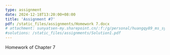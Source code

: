 ```yaml
---
type: assignment
date: 2024-12-18T13:20:00+08:00
title: 'Assignment #7'
pdf: /static_files/assignments/Homework 7.docx
# attachment: sunyatsen-my.sharepoint.cn/:f:/g/personal/huangqy89_ms_sysu_edu_cn/En6Hv-MsAVBAryv6Gc__N3kBPoV_gh0fH4_g4vEhm6Qj4Q?e=IsSSZE
#solutions: /static_files/assignments/Solution1.pdf
---
```

Homework of Chapter 7